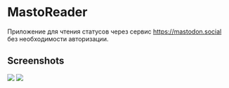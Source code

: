 # MastoReader
Приложение для чтения статусов через сервис https://mastodon.social 
без необходимости авторизации.

## Screenshots

![](../master/page1.PNG)
![](../master/page2.PNG)
